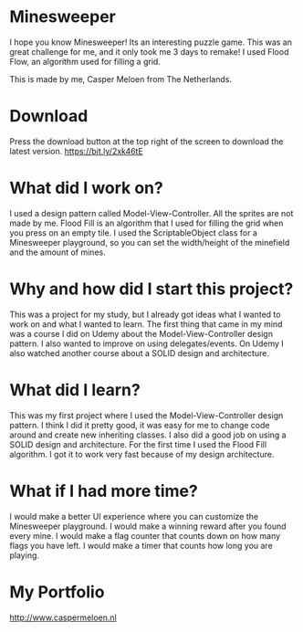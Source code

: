 # Minesweeper

I hope you know Minesweeper! Its an interesting puzzle game. This was an great challenge for me, and it only took me 3 days to remake! I used Flood Flow, an algorithm used for filling a grid.

This is made by me, Casper Meloen from The Netherlands.

# Download
Press the download button at the top right of the screen to download the latest version.
https://bit.ly/2xk46tE

# What did I work on?
I used a design pattern called Model-View-Controller.
All the sprites are not made by me.
Flood Fill is an algorithm that I used for filling the grid when you press on an empty tile.
I used the ScriptableObject class for a Minesweeper playground, so you can set the width/height of the minefield and the amount of mines.

# Why and how did I start this project?
This was a project for my study, but I already got ideas what I wanted to work on and what I wanted to learn.
The first thing that came in my mind was a course I did on Udemy about the Model-View-Controller design pattern.
I also wanted to improve on using delegates/events.
On Udemy I also watched another course about a SOLID design and architecture.

# What did I learn?
This was my first project where I used the Model-View-Controller design pattern.
I think I did it pretty good, it was easy for me to change code around and create new inheriting classes.
I also did a good job on using a SOLID design and architecture.
For the first time I used the Flood Fill algorithm.
I got it to work very fast because of my design architecture.

# What if I had more time?
I would make a better UI experience where you can customize the Minesweeper playground.
I would make a winning reward after you found every mine.
I would make a flag counter that counts down on how many flags you have left.
I would make a timer that counts how long you are playing.

# My Portfolio
http://www.caspermeloen.nl
